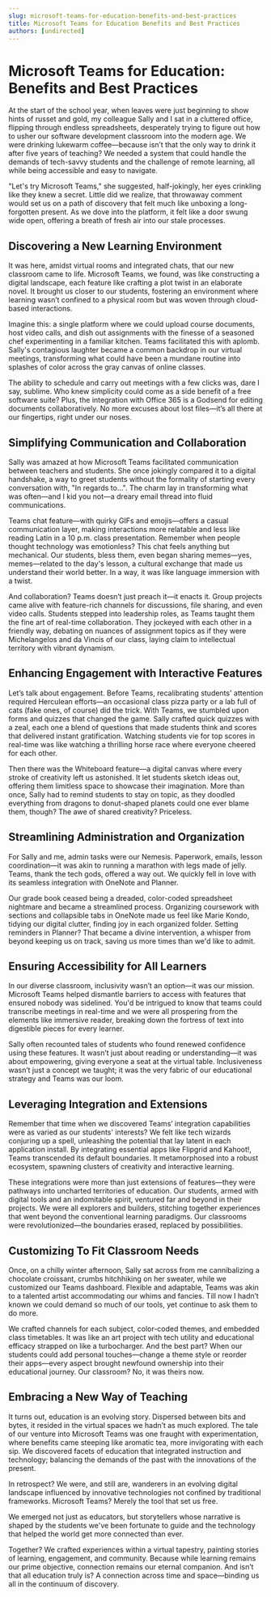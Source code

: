 ```yaml
---
slug: microsoft-teams-for-education-benefits-and-best-practices
title: Microsoft Teams for Education Benefits and Best Practices
authors: [undirected]
---
```



# Microsoft Teams for Education: Benefits and Best Practices

At the start of the school year, when leaves were just beginning to show hints of russet and gold, my colleague Sally and I sat in a cluttered office, flipping through endless spreadsheets, desperately trying to figure out how to usher our software development classroom into the modern age. We were drinking lukewarm coffee—because isn’t that the only way to drink it after five years of teaching? We needed a system that could handle the demands of tech-savvy students and the challenge of remote learning, all while being accessible and easy to navigate.

"Let's try Microsoft Teams," she suggested, half-jokingly, her eyes crinkling like they knew a secret. Little did we realize, that throwaway comment would set us on a path of discovery that felt much like unboxing a long-forgotten present. As we dove into the platform, it felt like a door swung wide open, offering a breath of fresh air into our stale processes.

## Discovering a New Learning Environment

It was here, amidst virtual rooms and integrated chats, that our new classroom came to life. Microsoft Teams, we found, was like constructing a digital landscape, each feature like crafting a plot twist in an elaborate novel. It brought us closer to our students, fostering an environment where learning wasn’t confined to a physical room but was woven through cloud-based interactions.

Imagine this: a single platform where we could upload course documents, host video calls, and dish out assignments with the finesse of a seasoned chef experimenting in a familiar kitchen. Teams facilitated this with aplomb. Sally's contagious laughter became a common backdrop in our virtual meetings, transforming what could have been a mundane routine into splashes of color across the gray canvas of online classes.

The ability to schedule and carry out meetings with a few clicks was, dare I say, sublime. Who knew simplicity could come as a side benefit of a free software suite? Plus, the integration with Office 365 is a Godsend for editing documents collaboratively. No more excuses about lost files—it’s all there at our fingertips, right under our noses.  

## Simplifying Communication and Collaboration

Sally was amazed at how Microsoft Teams facilitated communication between teachers and students. She once jokingly compared it to a digital handshake, a way to greet students without the formality of starting every conversation with, "In regards to…". The charm lay in transforming what was often—and I kid you not—a dreary email thread into fluid communications.

Teams chat feature—with quirky GIFs and emojis—offers a casual communication layer, making interactions more relatable and less like reading Latin in a 10 p.m. class presentation. Remember when people thought technology was emotionless? This chat feels anything but mechanical. Our students, bless them, even began sharing memes—yes, memes—related to the day's lesson, a cultural exchange that made us understand their world better. In a way, it was like language immersion with a twist.

And collaboration? Teams doesn’t just preach it—it enacts it. Group projects came alive with feature-rich channels for discussions, file sharing, and even video calls. Students stepped into leadership roles, as Teams taught them the fine art of real-time collaboration. They jockeyed with each other in a friendly way, debating on nuances of assignment topics as if they were Michelangelos and da Vincis of our class, laying claim to intellectual territory with vibrant dynamism.

## Enhancing Engagement with Interactive Features

Let’s talk about engagement. Before Teams, recalibrating students' attention required Herculean efforts—an occasional class pizza party or a lab full of cats (fake ones, of course) did the trick. With Teams, we stumbled upon forms and quizzes that changed the game. Sally crafted quick quizzes with a zeal, each one a blend of questions that made students think and scores that delivered instant gratification. Watching students vie for top scores in real-time was like watching a thrilling horse race where everyone cheered for each other.

Then there was the Whiteboard feature—a digital canvas where every stroke of creativity left us astonished. It let students sketch ideas out, offering them limitless space to showcase their imagination. More than once, Sally had to remind students to stay on topic, as they doodled everything from dragons to donut-shaped planets could one ever blame them, though? The awe of shared creativity? Priceless.

## Streamlining Administration and Organization

For Sally and me, admin tasks were our Nemesis. Paperwork, emails, lesson coordination—it was akin to running a marathon with legs made of jelly. Teams, thank the tech gods, offered a way out. We quickly fell in love with its seamless integration with OneNote and Planner. 

Our grade book ceased being a dreaded, color-coded spreadsheet nightmare and became a streamlined process. Organizing coursework with sections and collapsible tabs in OneNote made us feel like Marie Kondo, tidying our digital clutter, finding joy in each organized folder. Setting reminders in Planner? That became a divine intervention, a whisper from beyond keeping us on track, saving us more times than we'd like to admit.

## Ensuring Accessibility for All Learners

In our diverse classroom, inclusivity wasn’t an option—it was our mission. Microsoft Teams helped dismantle barriers to access with features that ensured nobody was sidelined. You'd be intrigued to know that teams could transcribe meetings in real-time and we were all prospering from the elements like immersive reader, breaking down the fortress of text into digestible pieces for every learner.

Sally often recounted tales of students who found renewed confidence using these features. It wasn’t just about reading or understanding—it was about empowering, giving everyone a seat at the virtual table. Inclusiveness wasn’t just a concept we taught; it was the very fabric of our educational strategy and Teams was our loom.

## Leveraging Integration and Extensions

Remember that time when we discovered Teams’ integration capabilities were as varied as our students' interests? We felt like tech wizards conjuring up a spell, unleashing the potential that lay latent in each application install. By integrating essential apps like Flipgrid and Kahoot!, Teams transcended its default boundaries. It metamorphosed into a robust ecosystem, spawning clusters of creativity and interactive learning. 

These integrations were more than just extensions of features—they were pathways into uncharted territories of education. Our students, armed with digital tools and an indomitable spirit, ventured far and beyond in their projects. We were all explorers and builders, stitching together experiences that went beyond the conventional learning paradigms. Our classrooms were revolutionized—the boundaries erased, replaced by possibilities.

## Customizing To Fit Classroom Needs

Once, on a chilly winter afternoon, Sally sat across from me cannibalizing a chocolate croissant, crumbs hitchhiking on her sweater, while we customized our Teams dashboard. Flexible and adaptable, Teams was akin to a talented artist accommodating our whims and fancies. Till now I hadn’t known we could demand so much of our tools, yet continue to ask them to do more. 

We crafted channels for each subject, color-coded themes, and embedded class timetables. It was like an art project with tech utility and educational efficacy strapped on like a turbocharger. And the best part? When our students could add personal touches—change a theme style or reorder their apps—every aspect brought newfound ownership into their educational journey. Our classroom? No, it was theirs now.

## Embracing a New Way of Teaching

It turns out, education is an evolving story. Dispersed between bits and bytes, it resided in the virtual spaces we hadn’t as much explored. The tale of our venture into Microsoft Teams was one fraught with experimentation, where benefits came steeping like aromatic tea, more invigorating with each sip. We discovered facets of education that integrated instruction and technology; balancing the demands of the past with the innovations of the present.

In retrospect? We were, and still are, wanderers in an evolving digital landscape influenced by innovative technologies not confined by traditional frameworks. Microsoft Teams? Merely the tool that set us free.

We emerged not just as educators, but storytellers whose narrative is shaped by the students we've been fortunate to guide and the technology that helped the world get more connected than ever.

Together? We crafted experiences within a virtual tapestry, painting stories of learning, engagement, and community. Because while learning remains our prime objective, connection remains our eternal companion. And isn’t that all education truly is? A connection across time and space—binding us all in the continuum of discovery.